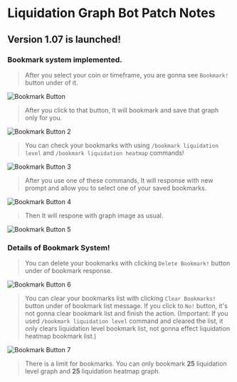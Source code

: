 # Liquidation Graph Bot Patch Notes

## Version 1.07 is launched!

### Bookmark system implemented.

> After you select your coin or timeframe, you are gonna see `Bookmark!` button under of it.

![Bookmark Button](https://cdn.discordapp.com/attachments/469612307836698635/1108535562555637770/image.png)

> After you click to that button, It will bookmark and save that graph only for you.

![Bookmark Button 2](https://media.discordapp.net/attachments/469612307836698635/1108536761774264371/image.png)

> You can check your bookmarks with using `/bookmark liquidation level` and `/bookmark liquidation heatmap` commands! 

![Bookmark Button 3](https://media.discordapp.net/attachments/469612307836698635/1108537505357254757/image.png)

> After you use one of these commands, It will response with new prompt and allow you to select one of your saved bookmarks.

![Bookmark Button 4](https://media.discordapp.net/attachments/469612307836698635/1108537814469070948/image.png)

> Then It will respone with graph image as usual.

![Bookmark Button 5](https://media.discordapp.net/attachments/469612307836698635/1108538352917020722/image.png)

### Details of Bookmark System!

> You can delete your bookmarks with clicking `Delete Bookmark!` button under of bookmark response.

![Bookmark Button 6](https://media.discordapp.net/attachments/469612307836698635/1108538777657417768/image.png)

> You can clear your bookmarks list with clicking `Clear Bookmarks!` button under of bookmark list message. If you click to `No!` button, it's not gonna clear bookmark list and finish the action. (Important: If you used `/bookmark liquidation level` command and cleared the list, it only clears liquidation level bookmark list, not gonna effect liquidation heatmap bookmark list.)
  
![Bookmark Button 7](https://media.discordapp.net/attachments/469612307836698635/1108539385978294272/image.png)

> There is a limit for bookmarks. You can only bookmark **25** liquidation level graph and **25** liquidation heatmap graph.
